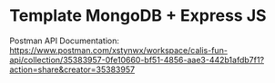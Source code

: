 # Template MongoDB + Express JS

Postman API Documentation: https://www.postman.com/xstynwx/workspace/calis-fun-api/collection/35383957-0fe10660-bf51-4856-aae3-442b1afdb7f1?action=share&creator=35383957
